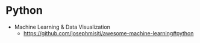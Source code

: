 # Python
- Machine Learning & Data Visualization
  - https://github.com/josephmisiti/awesome-machine-learning#python

